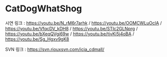# CatDogWhatShog
시연 링크 : 
https://youtu.be/N_rM6r7arhk /
https://youtu.be/OOMCWLuOclA /
https://youtu.be/VfqcDV_kDH8 / 
https://youtu.be/STIc2GLNprg /
https://youtu.be/bXeqQVgi69w /
https://youtu.be/tjvKi5j4oBA /
https://youtu.be/Sg_Hgxv9gK8

SVN 링크 :  https://svn.riouxsvn.com/icia_cdmall/
